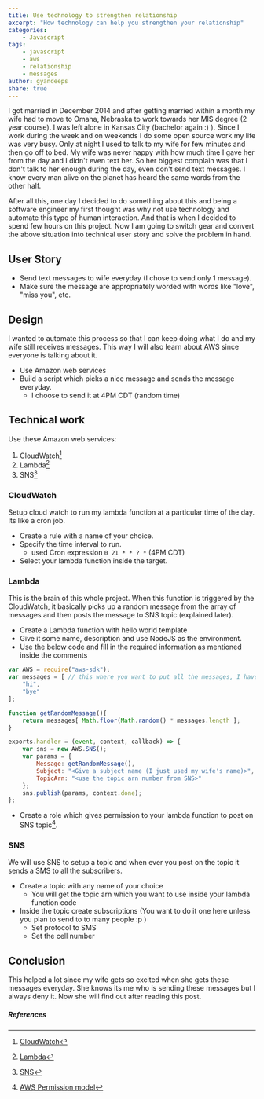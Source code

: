 ```yaml
---
title: Use technology to strengthen relationship
excerpt: "How technology can help you strengthen your relationship"
categories:
    - Javascript
tags: 
    - javascript 
    - aws
    - relationship
    - messages
author: gyandeeps
share: true
---
```


I got married in December 2014 and after getting married within a month my wife had to move to Omaha, Nebraska to work towards her MIS degree (2 year course). I was left alone in Kansas City (bachelor again :) ). Since I work during the week and on weekends I do some open source work my life was very busy. Only at night I used to talk to my wife for few minutes and then go off to bed. My wife was never happy with how much time I gave her from the day and I didn't even text her. So her biggest complain was that I don't talk to her enough during the day, even don't send text messages. I know every man alive on the planet has heard the same words from the other half.

After all this, one day I decided to do something about this and being a software engineer my first thought was why not use technology and automate this type of human interaction. And that is when I decided to spend few hours on this project.
Now I am going to switch gear and convert the above situation into technical user story and solve the problem in hand.

## User Story

* Send text messages to wife everyday (I chose to send only 1 message). 
* Make sure the message are appropriately worded with words like "love", "miss you", etc.

## Design

I wanted to automate this process so that I can keep doing what I do and my wife still receives messages. This way I will also learn about AWS since everyone is talking about it.

* Use Amazon web services
* Build a script which picks a nice message and sends the message everyday.
    * I choose to send it at 4PM CDT (random time)

## Technical work

Use these Amazon web services:

1. CloudWatch[^1]
1. Lambda[^2]
1. SNS[^3]

### CloudWatch

Setup cloud watch to run my lambda function at a particular time of the day. Its like a cron job.

* Create a rule with a name of your choice.
* Specify the time interval to run. 
    * used Cron expression `0 21 * * ? *` (4PM CDT)
* Select your lambda function inside the target.

### Lambda

This is the brain of this whole project. When this function is triggered by the CloudWatch, it basically picks up a random message from the array of messages and then posts the message to SNS topic (explained later). 

* Create a Lambda function with hello world template
* Give it some name, description and use NodeJS as the environment.
* Use the below code and fill in the required information as mentioned inside the comments

```js 
var AWS = require("aws-sdk");
var messages = [ // this where you want to put all the messages, I have like 100 messages here
    "hi",
    "bye"    
];

function getRandomMessage(){
    return messages[ Math.floor(Math.random() * messages.length ];
}

exports.handler = (event, context, callback) => {
    var sns = new AWS.SNS();
    var params = {
        Message: getRandomMessage(),
        Subject: "<Give a subject name (I just used my wife's name)>",
        TopicArn: "<use the topic arn number from SNS>"
    };
    sns.publish(params, context.done);
};
```

* Create a role which gives permission to your lambda function to post on SNS topic[^4].

### SNS

We will use SNS to setup a topic and when ever you post on the topic it sends a SMS to all the subscribers.

* Create a topic with any name of your choice
    * You will get the topic arn which you want to use inside your lambda function code
* Inside the topic create subscriptions (You want to do it one here unless you plan to send to to many people :p )
    * Set protocol to SMS
    * Set the cell number

## Conclusion

This helped a lot since my wife gets so excited when she gets these messages everyday. She knows its me who is sending these messages but I always deny it. Now she will find out after reading this post.

##### References

[^1]: [CloudWatch](https://aws.amazon.com/cloudwatch/)
[^2]: [Lambda](https://aws.amazon.com/lambda/)
[^3]: [SNS](https://aws.amazon.com/sns/)
[^4]: [AWS Permission model](http://docs.aws.amazon.com/lambda/latest/dg/intro-permission-model.html)
